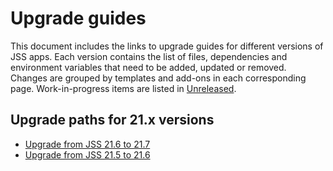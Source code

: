 # Upgrade guides

This document includes the links to upgrade guides for different versions of JSS apps.
Each version contains the list of files, dependencies and environment variables that need to be added, updated or removed. Changes are grouped by templates and add-ons in each corresponding page.
Work-in-progress items are listed in [Unreleased](./upgrades/unreleased.md).


## Upgrade paths for 21.x versions
- [Upgrade from JSS 21.6 to 21.7](./upgrades/21.x/21.7.md) 
- [Upgrade from JSS 21.5 to 21.6](./upgrades/21.x/21.6.md)




  